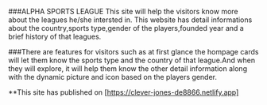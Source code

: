    ###ALPHA SPORTS LEAGUE
This site will help the visitors know more about the leagues he/she intersted in.
This website has detail informations about the country,sports type,gender of the players,founded year and a brief history of that leagues.


###There are features for visitors such as at first glance the hompage cards will let them know the sports type and the country of that league.And when they will explore, it will help them know the other detail information along with the dynamic picture and icon based on the players gender.



**This site has published on [https://clever-jones-de8866.netlify.app]
